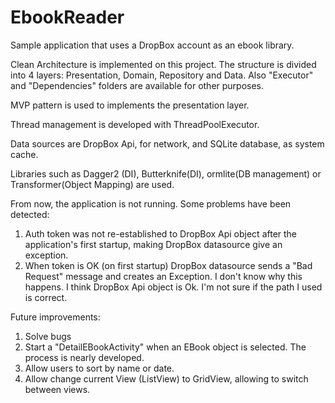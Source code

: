 # EbookReader
Sample application that uses a DropBox account as an ebook library. 

Clean Architecture is implemented on this project. The structure is divided into 4 layers: Presentation, Domain, Repository and Data. Also "Executor" and "Dependencies" folders are available for other purposes.

MVP pattern is used to implements the presentation layer.

Thread management is developed with ThreadPoolExecutor.

Data sources are DropBox Api, for network, and SQLite database, as system cache.

Libraries such as Dagger2 (DI), Butterknife(DI), ormlite(DB management) or Transformer(Object Mapping) are used.

From now, the application is not running. Some problems have been detected:

  1. Auth token was not re-established to DropBox Api object after the application's first startup, making DropBox datasource give an exception.
  2. When token is OK (on first startup) DropBox datasource sends a "Bad Request" message and creates an Exception. I don't know why this happens. I think DropBox Api object is Ok. I'm not sure if the path I used is correct.

Future improvements:
1. Solve bugs
2. Start a "DetailEBookActivity" when an EBook object is selected. The process is nearly developed.
3. Allow users to sort by name or date. 
4. Allow change current View (ListView) to GridView, allowing to switch between views.


